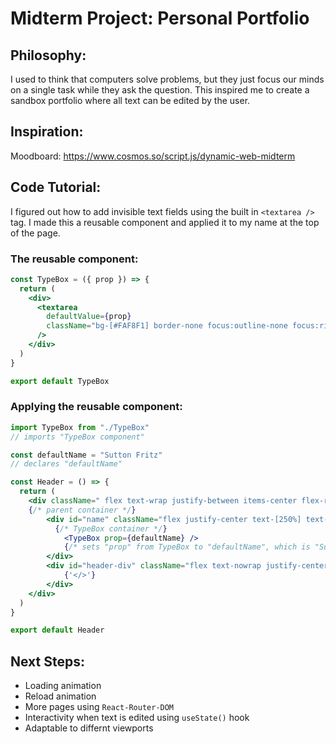 # Midterm Project: Personal Portfolio

## Philosophy:

I used to think that computers solve problems, but they just focus our minds on a single task while they ask the question. This inspired me to create a sandbox portfolio where all text can be edited by the user.

## Inspiration:
Moodboard: https://www.cosmos.so/script.js/dynamic-web-midterm

## Code Tutorial:

I figured out how to add invisible text fields using the built in `<textarea />` tag. I made this a reusable component and applied it to my name at the top of the page.

### The reusable component:

```jsx
const TypeBox = ({ prop }) => {
  return (
    <div>
      <textarea
        defaultValue={prop}
        className="bg-[#FAF8F1] border-none focus:outline-none focus:ring-0 h-[4rem] w-fit resize-none"
      />
    </div>
  )
}

export default TypeBox
```

### Applying the reusable component:

```jsx
import TypeBox from "./TypeBox"
// imports "TypeBox component"

const defaultName = "Sutton Fritz"
// declares "defaultName"

const Header = () => {
  return (
    <div className=" flex text-wrap justify-between items-center flex-row text-[black] w-[90%] ">
    {/* parent container */}
        <div id="name" className="flex justify-center text-[250%] text-[#BF092F]">
          {/* TypeBox container */}
            <TypeBox prop={defaultName} />
            {/* sets "prop" from TypeBox to "defaultName", which is "Sutton Fritz" */}
        </div>
        <div id="header-div" className="flex text-nowrap justify-center text-[1.5rem] px-[2%]">
            {'</>'}
        </div>
    </div>
  )
}

export default Header
```

## Next Steps:

- Loading animation
- Reload animation
- More pages using `React-Router-DOM`
- Interactivity when text is edited using `useState()` hook
- Adaptable to differnt viewports